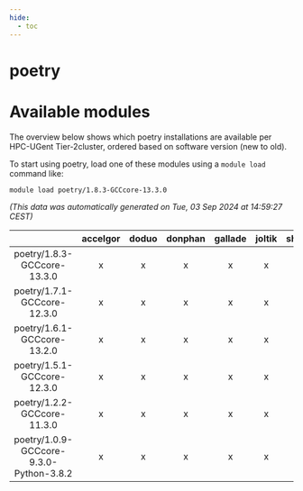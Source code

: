 ```yaml
---
hide:
  - toc
---
```


poetry
======

# Available modules


The overview below shows which poetry installations are available per HPC-UGent Tier-2cluster, ordered based on software version (new to old).

To start using poetry, load one of these modules using a `module load` command like:

```shell
module load poetry/1.8.3-GCCcore-13.3.0
```

*(This data was automatically generated on Tue, 03 Sep 2024 at 14:59:27 CEST)*  

| |accelgor|doduo|donphan|gallade|joltik|shinx|skitty|
| :---: | :---: | :---: | :---: | :---: | :---: | :---: | :---: |
|poetry/1.8.3-GCCcore-13.3.0|x|x|x|x|x|x|x|
|poetry/1.7.1-GCCcore-12.3.0|x|x|x|x|x|x|x|
|poetry/1.6.1-GCCcore-13.2.0|x|x|x|x|x|x|x|
|poetry/1.5.1-GCCcore-12.3.0|x|x|x|x|x|x|x|
|poetry/1.2.2-GCCcore-11.3.0|x|x|x|x|x|x|x|
|poetry/1.0.9-GCCcore-9.3.0-Python-3.8.2|x|x|x|x|x|-|x|
